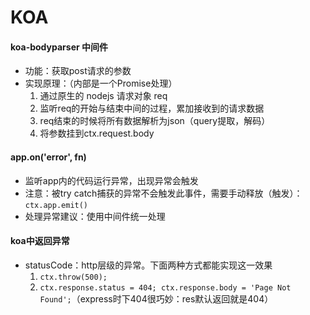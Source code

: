 # KOA

#### koa-bodyparser 中间件
* 功能：获取post请求的参数
* 实现原理：（内部是一个Promise处理）
  1. 通过原生的 nodejs 请求对象 req
  2. 监听req的开始与结束中间的过程，累加接收到的请求数据
  3. req结束的时候将所有数据解析为json（query提取，解码）
  4. 将参数挂到ctx.request.body

#### app.on('error', fn)
* 监听app内的代码运行异常，出现异常会触发
* 注意：被try catch捕获的异常不会触发此事件，需要手动释放（触发）：`ctx.app.emit()`
* 处理异常建议：使用中间件统一处理

#### koa中返回异常
* statusCode：http层级的异常。下面两种方式都能实现这一效果
  1. `ctx.throw(500);`
  2. `ctx.response.status = 404; ctx.response.body = 'Page Not Found';`（express时下404很巧妙：res默认返回就是404）



